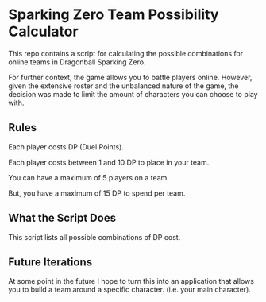 # Sparking Zero Team Possibility Calculator
This repo contains a script for calculating the possible combinations for online teams in Dragonball Sparking Zero. 

For further context, the game allows you to battle players online. However, given the extensive roster and the unbalanced nature of the game, the decision was made to limit the amount of characters you can choose to play with. 

## Rules
Each player costs DP (Duel Points).

Each player costs between 1 and 10 DP to place in your team.

You can have a maximum of 5 players on a team. 

But, you have a maximum of 15 DP to spend per team.  

## What the Script Does
This script lists all possible combinations of DP cost. 

## Future Iterations
At some point in the future I hope to turn this into an application that allows you to build a team around a specific character. (i.e. your main character).
